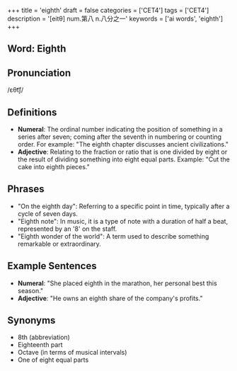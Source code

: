 +++
title = 'eighth'
draft = false
categories = ['CET4']
tags = ['CET4']
description = '[eitθ] num.第八 n.八分之一'
keywords = ['ai words', 'eighth']
+++

## Word: Eighth

## Pronunciation
/ɛθt͡ʃ/

## Definitions
- **Numeral**: The ordinal number indicating the position of something in a series after seven; coming after the seventh in numbering or counting order. For example: "The eighth chapter discusses ancient civilizations."
- **Adjective**: Relating to the fraction or ratio that is one divided by eight or the result of dividing something into eight equal parts. Example: "Cut the cake into eighth pieces."
  
## Phrases
- "On the eighth day": Referring to a specific point in time, typically after a cycle of seven days.
- "Eighth note": In music, it is a type of note with a duration of half a beat, represented by an '8' on the staff.
- "Eighth wonder of the world": A term used to describe something remarkable or extraordinary.

## Example Sentences
- **Numeral**: "She placed eighth in the marathon, her personal best this season."
- **Adjective**: "He owns an eighth share of the company's profits."

## Synonyms
- 8th (abbreviation)
- Eighteenth part
- Octave (in terms of musical intervals)
- One of eight equal parts
